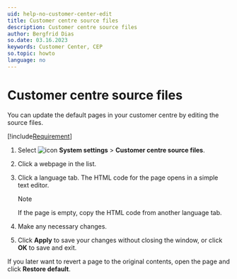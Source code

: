 ```yaml
---
uid: help-no-customer-center-edit
title: Customer centre source files
description: Customer centre source files
author: Bergfrid Dias
so.date: 03.16.2023
keywords: Customer Center, CEP
so.topic: howto
language: no
---
```


# Customer centre source files

You can update the default pages in your customer centre by editing the source files.

[!include[Requirement](../../learn/includes/req-cep.md)]

1. Select ![icon][img1] **System settings** > **Customer centre source files**.

2. Click a webpage in the list.

3. Click a language tab. The HTML code for the page opens in a simple text editor.

    > [!NOTE]
    > If the page is empty, copy the HTML code from another language tab.

4. Make any necessary changes.

5. Click **Apply** to save your changes without closing the window, or click **OK** to save and exit.

If you later want to revert a page to the original contents, open the page and click **Restore default**.

<!-- Referenced links -->

<!-- Referenced images -->
[img1]: ../../../media/icons/main-menu-small.png

